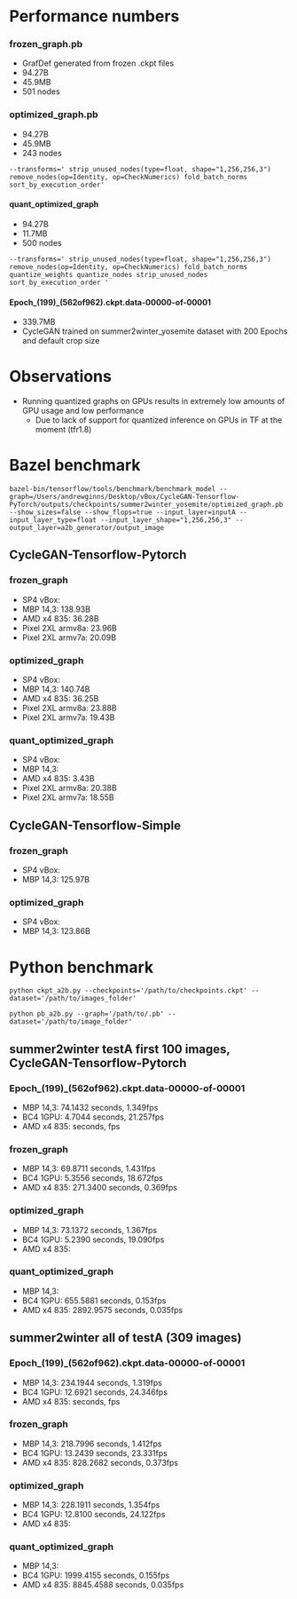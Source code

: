 # Performance numbers
### frozen_graph.pb
  * GrafDef generated from frozen .ckpt files
  * 94.27B
  * 45.9MB
  * 501 nodes

### optimized_graph.pb
  * 94.27B
  * 45.9MB
  * 243 nodes
~~~~
--transforms=' strip_unused_nodes(type=float, shape="1,256,256,3") remove_nodes(op=Identity, op=CheckNumerics) fold_batch_norms sort_by_execution_order'
~~~~

#### quant_optimized_graph
  * 94.27B
  * 11.7MB
  * 500 nodes
~~~~
--transforms=' strip_unused_nodes(type=float, shape="1,256,256,3") remove_nodes(op=Identity, op=CheckNumerics) fold_batch_norms quantize_weights quantize_nodes strip_unused_nodes sort_by_execution_order '
~~~~

#### Epoch_(199)_(562of962).ckpt.data-00000-of-00001
* 339.7MB
* CycleGAN trained on summer2winter_yosemite dataset with 200 Epochs and default crop size    

# Observations
* Running quantized graphs on GPUs results in extremely low amounts of GPU usage and low performance
    * Due to lack of support for quantized inference on GPUs in TF at the moment (tfr1.8)

# Bazel benchmark
~~~~
bazel-bin/tensorflow/tools/benchmark/benchmark_model --graph=/Users/andrewginns/Desktop/vBox/CycleGAN-Tensorflow-PyTorch/outputs/checkpoints/summer2winter_yosemite/optimized_graph.pb --show_sizes=false --show_flops=true --input_layer=inputA --input_layer_type=float --input_layer_shape="1,256,256,3" --output_layer=a2b_generator/output_image
~~~~

## CycleGAN-Tensorflow-Pytorch
### frozen_graph
* SP4 vBox: 
* MBP 14,3: 138.93B
* AMD x4 835: 36.28B
* Pixel 2XL armv8a: 23.96B
* Pixel 2XL armv7a: 20.09B

### optimized_graph
* SP4 vBox: 
* MBP 14,3: 140.74B
* AMD x4 835: 36.25B
* Pixel 2XL armv8a: 23.88B
* Pixel 2XL armv7a: 19.43B

### quant_optimized_graph
* SP4 vBox: 
* MBP 14,3: 
* AMD x4 835: 3.43B
* Pixel 2XL armv8a: 20.38B
* Pixel 2XL armv7a: 18.55B

## CycleGAN-Tensorflow-Simple
### frozen_graph
* SP4 vBox: 
* MBP 14,3: 125.97B

### optimized_graph
* SP4 vBox: 
* MBP 14,3: 123.86B

# Python benchmark
~~~~
python ckpt_a2b.py --checkpoints='/path/to/checkpoints.ckpt' --dataset='/path/to/images_folder'

python pb_a2b.py --graph='/path/to/.pb' --dataset='/path/to/image_folder'
~~~~

## summer2winter testA first 100 images, CycleGAN-Tensorflow-Pytorch

### Epoch_(199)_(562of962).ckpt.data-00000-of-00001
* MBP 14,3: 74.1432 seconds, 1.349fps
* BC4 1GPU: 4.7044 seconds, 21.257fps
* AMD x4 835:  seconds, fps

### frozen_graph
* MBP 14,3: 69.8711 seconds, 1.431fps
* BC4 1GPU: 5.3556 seconds, 18.672fps
* AMD x4 835: 271.3400 seconds, 0.369fps

### optimized_graph
* MBP 14,3: 73.1372 seconds, 1.367fps
* BC4 1GPU: 5.2390 seconds, 19.090fps
* AMD x4 835: 

### quant_optimized_graph
* MBP 14,3: 
* BC4 1GPU: 655.5881 seconds, 0.153fps
* AMD x4 835: 2892.9575 seconds, 0.035fps

## summer2winter all of testA (309 images)

### Epoch_(199)_(562of962).ckpt.data-00000-of-00001
* MBP 14,3:  234.1944 seconds, 1.319fps
* BC4 1GPU:  12.6921 seconds, 24.346fps
* AMD x4 835:  seconds, fps

### frozen_graph
* MBP 14,3:  218.7996 seconds, 1.412fps
* BC4 1GPU:  13.2439 seconds, 23.331fps
* AMD x4 835: 828.2682 seconds, 0.373fps

### optimized_graph
* MBP 14,3:  228.1911 seconds, 1.354fps
* BC4 1GPU:  12.8100 seconds, 24.122fps
* AMD x4 835: 

### quant_optimized_graph
* MBP 14,3: 
* BC4 1GPU: 1999.4155 seconds, 0.155fps
* AMD x4 835: 8845.4588 seconds, 0.035fps
